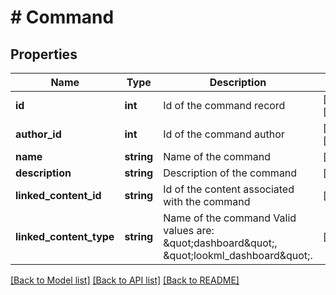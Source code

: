 # # Command

## Properties

Name | Type | Description | Notes
------------ | ------------- | ------------- | -------------
**id** | **int** | Id of the command record | [optional] [readonly]
**author_id** | **int** | Id of the command author | [optional] [readonly]
**name** | **string** | Name of the command | [optional]
**description** | **string** | Description of the command | [optional]
**linked_content_id** | **string** | Id of the content associated with the command | [optional]
**linked_content_type** | **string** | Name of the command Valid values are: \&quot;dashboard\&quot;, \&quot;lookml_dashboard\&quot;. | [optional]

[[Back to Model list]](../../README.md#models) [[Back to API list]](../../README.md#endpoints) [[Back to README]](../../README.md)

